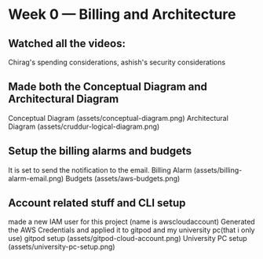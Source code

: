 # Week 0 — Billing and Architecture
## Watched all the videos:
Chirag's spending considerations, ashish's security considerations
## Made both the Conceptual Diagram and Architectural Diagram
Conceptual Diagram
(assets/conceptual-diagram.png)
Architectural Diagram
(assets/cruddur-logical-diagram.png)

## Setup the billing alarms and budgets
It is set to send the notification to the email.
Billing Alarm
(assets/billing-alarm-email.png)
Budgets
(assets/aws-budgets.png)

## Account related stuff and CLI setup
made a new IAM user for this project (name is awscloudaccount)
Generated the AWS Credentials and applied it to gitpod and my university pc(that i only use)
gitpod setup
(assets/gitpod-cloud-account.png)
University PC setup
(assets/university-pc-setup.png)

